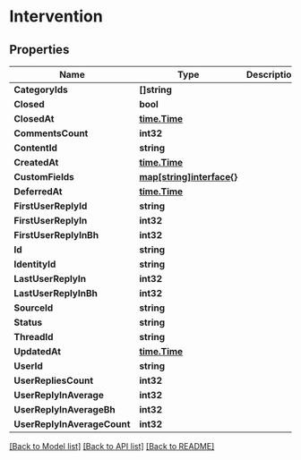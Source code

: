 # Intervention

## Properties

Name | Type | Description | Notes
------------ | ------------- | ------------- | -------------
**CategoryIds** | **[]string** |  | [optional] 
**Closed** | **bool** |  | [optional] 
**ClosedAt** | [**time.Time**](time.Time.md) |  | [optional] 
**CommentsCount** | **int32** |  | [optional] 
**ContentId** | **string** |  | [optional] 
**CreatedAt** | [**time.Time**](time.Time.md) |  | [optional] 
**CustomFields** | [**map[string]interface{}**](.md) |  | [optional] 
**DeferredAt** | [**time.Time**](time.Time.md) |  | [optional] 
**FirstUserReplyId** | **string** |  | [optional] 
**FirstUserReplyIn** | **int32** |  | [optional] 
**FirstUserReplyInBh** | **int32** |  | [optional] 
**Id** | **string** |  | 
**IdentityId** | **string** |  | [optional] 
**LastUserReplyIn** | **int32** |  | [optional] 
**LastUserReplyInBh** | **int32** |  | [optional] 
**SourceId** | **string** |  | [optional] 
**Status** | **string** |  | [optional] 
**ThreadId** | **string** |  | [optional] 
**UpdatedAt** | [**time.Time**](time.Time.md) |  | [optional] 
**UserId** | **string** |  | [optional] 
**UserRepliesCount** | **int32** |  | [optional] 
**UserReplyInAverage** | **int32** |  | [optional] 
**UserReplyInAverageBh** | **int32** |  | [optional] 
**UserReplyInAverageCount** | **int32** |  | [optional] 

[[Back to Model list]](../README.md#documentation-for-models) [[Back to API list]](../README.md#documentation-for-api-endpoints) [[Back to README]](../README.md)


